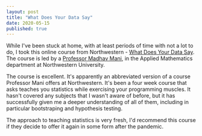 ```yaml
---
layout: post
title: "What Does Your Data Say"
date: 2020-05-15
published: true
---
```


While I've been stuck at home, with at least periods of time with not a lot to do, I took this online course from Northwestern - [What Does Your Data Say](https://www.mccormick.northwestern.edu/news/articles/2020/04/what-do-your-data-say.html). The course is led by a [Professor Madhav Mani](https://www.mccormick.northwestern.edu/research-faculty/directory/profiles/mani-madhav.html), in the Applied Mathematics department at Northwestern University.

The course is excellent. It's apparently an abbreviated version of a course Professor Mani offers at Northwestern. It's been a four week course that asks teaches you statistics while exercising your programming muscles. It hasn't covered any subjects that I wasn't aware of before, but it has successfully given me a deeper understanding of all of them, including in particular bootstraping and hypothesis testing.

The approach to teaching statistics is very fresh, I'd recommend this course if they decide to offer it again in some form after the pandemic.